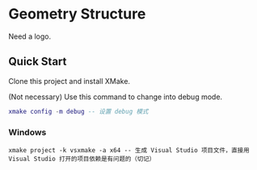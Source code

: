 # Geometry Structure

Need a logo.

## Quick Start

Clone this project and install XMake.

(Not necessary) Use this command to change into debug mode.

```lua
xmake config -m debug -- 设置 debug 模式
```

### Windows

```
xmake project -k vsxmake -a x64 -- 生成 Visual Studio 项目文件，直接用 Visual Studio 打开的项目依赖是有问题的（切记）
```

 